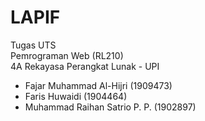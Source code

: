 # LAPIF
Tugas UTS <br>
Pemrograman Web (RL210) <br>
4A Rekayasa Perangkat Lunak - UPI

- Fajar Muhammad Al-Hijri (1909473)
- Faris Huwaidi (1904464)
- Muhammad Raihan Satrio P. P. (1902897)
